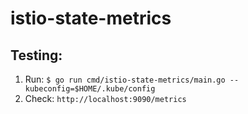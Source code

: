 # istio-state-metrics

## Testing: 
1. Run: `$ go run cmd/istio-state-metrics/main.go --kubeconfig=$HOME/.kube/config`
1. Check: `http://localhost:9090/metrics`